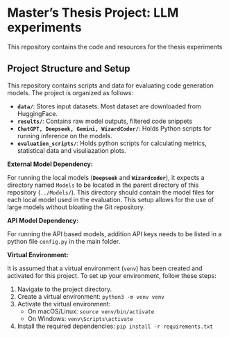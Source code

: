 # Master’s Thesis Project: LLM experiments

This repository contains the code and resources for the thesis experiments


## Project Structure and Setup

This repository contains scripts and data for evaluating code generation models. The project is organized as follows:

* **`data/`**: Stores input datasets. Most dataset are downloaded from HuggingFace.
* **`results/`**: Contains raw model outputs, filtered code snippets
* **`ChatGPT, Deepseek, Gemini, WizardCoder/`**: Holds Python scripts for running inference on the models.
* **`evaluation_scripts/`**: Holds python scripts for calculating metrics, statistical data and visuliazation plots.

**External Model Dependency:**

For running the local models (**`Deepseek`** and **`Wizardcoder`**), it expects a directory named `Models` to be located in the parent directory of this repository (`../Models/`). This directory should contain the model files for each local model used in the evaluation. This setup allows for the use of large models without bloating the Git repository.


**API Model Dependency:**

For running the API based models, addition API keys needs to be listed in a python file ```config.py``` in the main folder.

**Virtual Environment:**

It is assumed that a virtual environment (`venv`) has been created and activated for this project. To set up your environment, follow these steps:

1.  Navigate to the project directory.
2.  Create a virtual environment: `python3 -m venv venv`
3.  Activate the virtual environment:
    * On macOS/Linux: `source venv/bin/activate`
    * On Windows: `venv\Scripts\activate`
4.  Install the required dependencies: `pip install -r requirements.txt`
